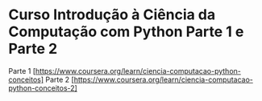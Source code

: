 # Curso Introdução à Ciência da Computação com Python Parte 1 e Parte 2

Parte 1 [https://www.coursera.org/learn/ciencia-computacao-python-conceitos]
Parte 2 [https://www.coursera.org/learn/ciencia-computacao-python-conceitos-2]

